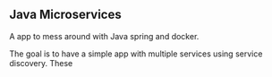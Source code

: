 ## Java Microservices

A app to mess around with Java spring and docker.

The goal is to have a simple app with multiple services using service discovery. These 